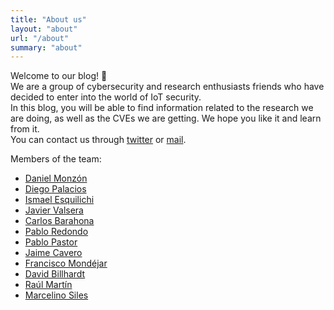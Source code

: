```yaml
---
title: "About us"
layout: "about" 
url: "/about"
summary: "about"
---
```


Welcome to our blog! 👋 \
We are a group of cybersecurity and research enthusiasts friends who have decided to enter into the world of IoT security. \
In this blog, you will be able to find information related to the research we are doing, as well as the CVEs we are getting.
We hope you like it and learn from it. \
You can contact us through [twitter](https://twitter.com/IoTaK0s) or [mail](mailto:iotak0s@proton.me).

Members of the team:

- [Daniel Monzón](https://twitter.com/stark0de1)
- [Diego Palacios](https://twitter.com/Diego_AltF4)
- [Ismael Esquilichi](https://twitter.com/esquilichii)
- [Javier Valsera](https://twitter.com/jvalserac)
- [Carlos Barahona](https://twitter.com/cbara_)
- [Pablo Redondo](https://twitter.com/pablorc_8)
- [Pablo Pastor](https://twitter.com/2K9_Pablo)
- [Jaime Cavero](https://twitter.com/caveeroo)
- [Francisco Mondéjar](https://twitter.com/kipeSec)
- [David Billhardt](https://twitter.com/DavidBillhardt)
- [Raúl Martín](https://twitter.com/rmartinsanta)
- [Marcelino Siles](https://twitter.com/marceetc)